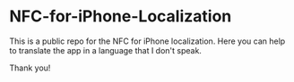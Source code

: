 # NFC-for-iPhone-Localization

This is a public repo for the NFC for iPhone localization. 
Here you can help to translate the app in a language that I don't speak. 

Thank you!
